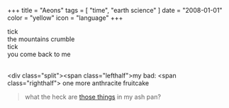 +++
title = "Aeons"
tags = [ "time", "earth science" ]
date = "2008-01-01"
color = "yellow"
icon = "language"
+++

<div class=\"kufirst\">tick</div>
<div class=\"kumid\">the mountains crumble</div>
<div class=\"kumid\">tick</div>
<div class=\"kulast\">you come back to me</div>

<br /><div class=\"split\"><span class=\"lefthalf\">my bad:  </span>
<span class=\"righthalf\"> one more anthracite fruitcake</span></div>

<div class=\"note\"><blockquote>what the heck are <a href=\"http://www.nepadigital.com/bb/about2609.html#p18341\">those things</a> in my ash pan?</blockquote>
</div>